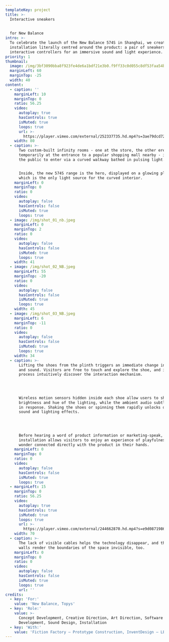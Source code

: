 ```yaml
---
templateKey: project
title: >-
  Interactive sneakers 
  
  
  for New Balance
intro: >-
  To celebrate the launch of the New Balance 574S in Shanghai, we created an
  installation literally centred around the product: a pair of sneakers became
  interactive controllers for an immersive sound and light experience.
priority: 1
thumbnail:
  image: /img/3bf3090bba8f923fe4de6a1bdf21e3b0.f9ff33c0d055c8df53faa54b4233688-hoepilar3-short-jpg.jpg
  marginLeft: 60
  marginTop: -25
  width: 40
content:
  - caption: ''
    marginLeft: 10
    marginTop: 0
    ratio: 56.25
    video:
      autoplay: true
      hasControls: true
      isMuted: true
      loops: true
      url: >-
        https://player.vimeo.com/external/252337735.hd.mp4?s=3ae79dcd729aeac2fd09d982c4ce7cf8dba36b0c&profile_id=175
    width: 80
  - caption: >-
      Two custom-built infinity rooms - one at the store, the other erected
      temporarily at the entrance to a popular shopping mall nearby - invited
      the public to enter via a curved walkway bathed in pulsing light.


      Inside, the new 574S range is the hero, displayed on a glowing plinth
      which is the only light source for the curved interior.
    marginLeft: 0
    marginTop: 0
    ratio: 0
    video:
      autoplay: false
      hasControls: false
      isMuted: true
      loops: true
  - image: /img/shot_01_nb.jpeg
    marginLeft: 0
    marginTop: 2
    ratio: 0
    video:
      autoplay: false
      hasControls: false
      isMuted: true
      loops: true
    width: 41
  - image: /img/shot_02_NB.jpeg
    marginLeft: 55
    marginTop: -20
    ratio: 0
    video:
      autoplay: false
      hasControls: false
      isMuted: true
      loops: true
    width: 45
  - image: /img/shot_03_NB.jpeg
    marginLeft: 6
    marginTop: -11
    ratio: 0
    video:
      autoplay: false
      hasControls: false
      isMuted: true
      loops: true
    width: 34
  - caption: >-
      Lifting the shoes from the plinth triggers an immediate change in light
      and sound. Visitors are free to touch and explore the shoe, and in the
      process intuitively discover the interaction mechanism. 
      
      
      
      
      Wireless motion sensors hidden inside each shoe allow users to shift the
      brightness and hue of the lighting, while the ambient audio subtly changes
      in response. Shaking the shoes or spinning them rapidly unlocks different
      sound and lighting effects.
      
      
      
      
      Before hearing a word of product information or marketing-speak, the
      installation allows visitors to enjoy an experience of playfulness and
      wonder connected directly with the product in their hands.
    marginLeft: 0
    marginTop: 0
    ratio: 0
    video:
      autoplay: false
      hasControls: false
      isMuted: true
      loops: true
  - marginLeft: 15
    marginTop: 0
    ratio: 56.25
    video:
      autoplay: true
      hasControls: true
      isMuted: true
      loops: true
      url: >-
        https://player.vimeo.com/external/244662870.hd.mp4?s=e9d08719864362b32305caddd70012d2c6dbf4ea&profile_id=175
    width: 70
  - caption: >-
      The lack of visible cables helps the technology disappear, and the curved
      walls render the boundaries of the space invisible, too.
    marginLeft: 0
    marginTop: 0
    ratio: 0
    video:
      autoplay: false
      hasControls: false
      isMuted: true
      loops: true
      url: ''
credits:
  - key: 'For:'
    value: 'New Balance, Topys'
  - key: 'Role:'
    value: >-
      Concept Development, Creative Direction, Art Direction, Software
      Development, Sound Design, Installation
  - key: 'With:'
    value: 'Fiction Factory — Prototype Construction, InventDesign — LED partner'
---
```


